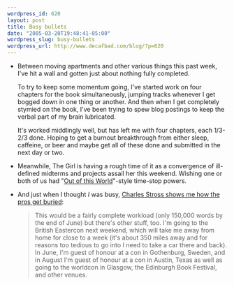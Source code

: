```yaml
--- 
wordpress_id: 620
layout: post
title: Busy bullets
date: "2005-03-20T19:48:41-05:00"
wordpress_slug: busy-bullets
wordpress_url: http://www.decafbad.com/blog/?p=620
---
```

* Between moving apartments and other various things this past week, I've hit a wall and gotten just about nothing fully completed.

  To try to keep some momentum going, I've started work on four chapters for the book simultaneously, jumping tracks whenever I get bogged down in one thing or another.  And then when I get completely stymied on the book, I've been trying to spew blog postings to keep the verbal part of my brain lubricated.

  It's worked middlingly well, but has left me with four chapters, each 1/3-2/3 done.  Hoping to get a burnout breakthrough from either sleep, caffeine, or beer and maybe get all of these done and submitted in the next day or two.
  
* Meanwhile, The Girl is having a rough time of it as a convergence of ill-defined midterms and projects assail her this weekend.  Wishing one or both of us had "[Out of this World][ootw]"-style time-stop powers.

[ootw]:http://members.tripod.com/~jessicarae/ootw/outofthisworld.html

* And just when I thought *I* was busy, [Charles Stross shows me how the pros get buried][cs]:

  > This would be a fairly complete workload (only 150,000 words by the end of June) but there's other stuff, too. I'm going to the British Eastercon next weekend, which will take me away from home for close to a week (it's about 350 miles away and for reasons too tedious to go into I need to take a car there and back). In June, I'm guest of honour at a con in Gothenburg, Sweden, and in August I'm guest of honour at a con in Austin, Texas as well as going to the worldcon in Glasgow, the Edinburgh Book Festival, and other venues.

[cs]:http://www.antipope.org/charlie/blosxom.cgi/2005/03/18#writing-113
